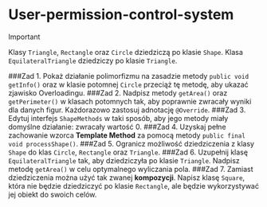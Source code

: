 # User-permission-control-system

> [!IMPORTANT]
 Klasy `Triangle`, `Rectangle` oraz `Circle` dziedziczą po klasie `Shape`.
 Klasa `EquilateralTriangle` dziedziczy po klasie `Triangle`.



###Zad 1.
Pokaż działanie polimorfizmu na zasadzie metody `public void getInfo()` oraz w klasie potomnej `Circle` przeciąż tę metodę, aby ukazać zjawisko Overloadingu.
###Zad 2.
Nadpisz metody `getArea()` oraz `getPerimeter()` w klasach potomnych tak, aby poprawnie zwracały wyniki dla danych figur. Każdorazowo zastosuj adnotację `@Override`.
###Zad 3.
Edytuj interfejs `ShapeMethods` w taki sposób, aby jego metody miały domyślne działanie: zwracały wartość 0.
###Zad 4.
Uzyskaj pełne zachowanie wzorca **Template Method** za pomocą metody `public final void processShape()`.
###Zad 5.
Ogranicz możliwość dziedziczenia z klasy `Shape` do klas `Circle`, `Rectangle` oraz `Triangle`.
###Zad 6.
Uzupełnij klasę `EquilateralTriangle` tak, aby dziedziczyła po klasie `Triangle`. Nadpisz metodę `getArea()` w celu optymalnego wyliczania pola.
###Zad 7.
Zamiast dziedziczenia można użyć tak zwanej **kompozycji**. Napisz klasę `Square`, która nie będzie dziedziczyć po klasie `Rectangle`, ale będzie wykorzystywać jej obiekt do swoich celów.
